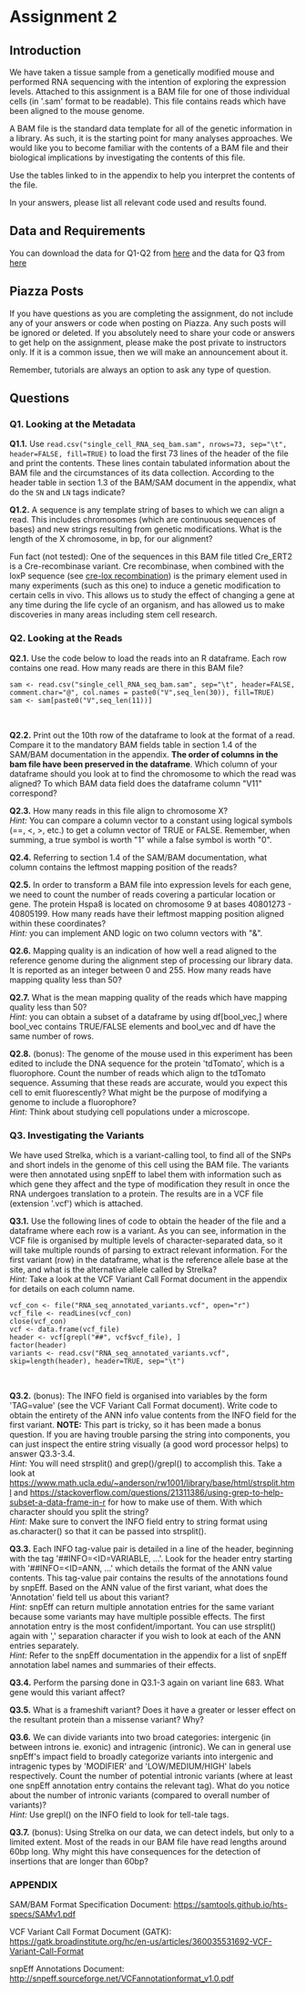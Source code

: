 # Assignment 2

## Introduction
We have taken a tissue sample from a genetically modified mouse and performed RNA sequencing with the intention of exploring the expression levels. Attached to this assignment is a BAM file for one of those individual cells (in '.sam' format to be readable). This file contains reads which have been aligned to the mouse genome.

A BAM file is the standard data template for all of the genetic information in a library. As such, it is the starting point for many analyses approaches. We would like you to become familiar with the contents of a BAM file and their biological implications by investigating the contents of this file.

Use the tables linked to in the appendix to help you interpret the contents of the file.

In your answers, please list all relevant code used and results found.

## Data and Requirements
You can download the data for Q1-Q2 from [here](https://github.com/bmeg310ubc/bmeg310/blob/master/assignment%202/single_cell_RNA_seq_bam.sam)
and the data for Q3 from [here](https://github.com/bmeg310ubc/bmeg310/blob/master/assignment%202/RNA_seq_annotated_variants.vcf)

## Piazza Posts
If you have questions as you are completing the assignment, do not include any of your answers or code when posting on Piazza. Any such posts will be ignored or deleted. If you absolutely need to share your code or answers to get help on the assignment, please make the post private to instructors only. If it is a common issue, then we will make an announcement about it.

Remember, tutorials are always an option to ask any type of question.

## Questions
### Q1. Looking at the Metadata
**Q1.1.** Use `read.csv("single_cell_RNA_seq_bam.sam", nrows=73, sep="\t", header=FALSE, fill=TRUE)` to load the first 73 lines of the header of the file and print the contents. These lines contain tabulated information about the BAM file and the circumstances of its data collection. According to the header table in section 1.3 of the BAM/SAM document in the appendix, what do the `SN` and `LN` tags indicate?
<br />

**Q1.2.** A sequence is any template string of bases to which we can align a read. This includes chromosomes (which are continuous sequences of bases) and new strings resulting from genetic modifications. What is the length of the X chromosome, in bp, for our alignment?
<br />

Fun fact (not tested): One of the sequences in this BAM file titled Cre_ERT2 is a Cre-recombinase variant. Cre recombinase, when combined with the loxP sequence (see [cre-lox recombination](https://en.wikipedia.org/wiki/Cre-Lox_recombination)) is the primary element used in many experiments (such as this one) to induce a genetic modification to certain cells in vivo. This allows us to study the effect of changing a gene at any time during the life cycle of an organism, and has allowed us to make discoveries in many areas including stem cell research.

### Q2. Looking at the Reads
**Q2.1.** Use the code below to load the reads into an R dataframe. Each row contains one read. How many reads are there in this BAM file?
```
sam <- read.csv("single_cell_RNA_seq_bam.sam", sep="\t", header=FALSE, comment.char="@", col.names = paste0("V",seq_len(30)), fill=TRUE)
sam <- sam[paste0("V",seq_len(11))]
```
<br />

**Q2.2.** Print out the 10th row of the dataframe to look at the format of a read. Compare it to the mandatory BAM fields table in section 1.4 of the SAM/BAM documentation in the appendix. **The order of columns in the bam file have been preserved in the dataframe**. Which column of your dataframe should you look at to find the chromosome to which the read was aligned? To which BAM data field does the dataframe column "V11" correspond?
<br />

**Q2.3.** How many reads in this file align to chromosome X?
<br />
*Hint:* You can compare a column vector to a constant using logical symbols (==, <, >, etc.) to get a column vector of TRUE or FALSE. Remember, when summing, a true symbol is worth "1" while a false symbol is worth "0".
<br />

**Q2.4.** Referring to section 1.4 of the SAM/BAM documentation, what column contains the leftmost mapping position of the reads?
<br />

**Q2.5.** In order to transform a BAM file into expression levels for each gene, we need to count the number of reads covering a particular location or gene. The protein Hspa8 is located on chromosome 9 at bases 40801273 - 40805199. How many reads have their leftmost mapping position aligned within these coordinates?
<br />
*Hint:* you can implement AND logic on two column vectors with "&".
<br />

**Q2.6.** Mapping quality is an indication of how well a read aligned to the reference genome during the alignment step of processing our library data. It is reported as an integer between 0 and 255. How many reads have mapping quality less than 50?
<br />

**Q2.7.** What is the mean mapping quality of the reads which have mapping quality less than 50?
<br />
*Hint:* you can obtain a subset of a dataframe by using df[bool_vec,] where bool_vec contains TRUE/FALSE elements and bool_vec and df have the same number of rows.
<br />

**Q2.8.** (bonus): The genome of the mouse used in this experiment has been edited to include the DNA sequence for the protein 'tdTomato', which is a fluorophore. Count the number of reads which align to the tdTomato sequence. Assuming that these reads are accurate, would you expect this cell to emit fluorescently? What might be the purpose of modifying a genome to include a fluorophore?
<br />
*Hint:* Think about studying cell populations under a microscope.
<br />

### Q3. Investigating the Variants
We have used Strelka, which is a variant-calling tool, to find all of the SNPs and short indels in the genome of this cell using the BAM file. The variants were then annotated using snpEff to label them with information such as which gene they affect and the type of modification they result in once the RNA undergoes translation to a protein. The results are in a VCF file (extension '.vcf') which is attached. 
<br />

**Q3.1.** Use the following lines of code to obtain the header of the file and a dataframe where each row is a variant. As you can see, information in the VCF file is organised by multiple levels of character-separated data, so it will take multiple rounds of parsing to extract relevant information. For the first variant (row) in the dataframe, what is the reference allele base at the site, and what is the alternative allele called by Strelka?
<br />
*Hint:* Take a look at the VCF Variant Call Format document in the appendix for details on each column name.
```
vcf_con <- file("RNA_seq_annotated_variants.vcf", open="r")
vcf_file <- readLines(vcf_con)
close(vcf_con)
vcf <- data.frame(vcf_file)
header <- vcf[grepl("##", vcf$vcf_file), ]
factor(header)
variants <- read.csv("RNA_seq_annotated_variants.vcf", skip=length(header), header=TRUE, sep="\t")
```
<br />

**Q3.2.** (bonus): The INFO field is organised into variables by the form 'TAG=value' (see the VCF Variant Call Format document). Write code to obtain the entirety of the ANN info value contents from the INFO field for the first variant. 
**NOTE:** This part is tricky, so it has been made a bonus question. If you are having trouble parsing the string into components, you can just inspect the entire string visually (a good word processor helps) to answer Q3.3-3.4.
<br />
*Hint:* You will need strsplit() and grep()/grepl() to accomplish this. Take a look at https://www.math.ucla.edu/~anderson/rw1001/library/base/html/strsplit.html and https://stackoverflow.com/questions/21311386/using-grep-to-help-subset-a-data-frame-in-r for how to make use of them. With which character should you split the string?
<br />
*Hint:* Make sure to convert the INFO field entry to string format using as.character() so that it can be passed into strsplit().
<br />

**Q3.3.** Each INFO tag-value pair is detailed in a line of the header, beginning with the tag '##INFO=<ID=VARIABLE, ...'. Look for the header entry starting with '##INFO=<ID=ANN, ...' which details the format of the ANN value contents. This tag-value pair contains the results of the annotations found by snpEff. Based on the ANN value of the first variant, what does the 'Annotation' field tell us about this variant?
<br />
*Hint:* snpEff can return multiple annotation entries for the same variant because some variants may have multiple possible effects. The first annotation entry is the most confident/important. You can use strsplit() again with ',' separation character if you wish to look at each of the ANN entries separately.
<br />
*Hint:* Refer to the snpEff documentation in the appendix for a list of snpEff annotation label names and summaries of their effects.
<br />

**Q3.4.** Perform the parsing done in Q3.1-3 again on variant line 683. What gene would this variant affect?
<br />

**Q3.5.** What is a frameshift variant? Does it have a greater or lesser effect on the resultant protein than a missense variant? Why? 
<br />

**Q3.6.** We can divide variants into two broad categories: intergenic (in between introns ie. exonic) and intragenic (intronic). We can in general use snpEff's impact field to broadly categorize variants into intergenic and intragenic types by 'MODIFIER' and 'LOW/MEDIUM/HIGH' labels respectively. Count the number of potential intronic variants (where at least one snpEff annotation entry contains the relevant tag). What do you notice about the number of intronic variants (compared to overall number of variants)?
<br />
*Hint:* Use grepl() on the INFO field to look for tell-tale tags.
<br />

**Q3.7.** (bonus): Using Strelka on our data, we can detect indels, but only to a limited extent. Most of the reads in our BAM file have read lengths around 60bp long. Why might this have consequences for the detection of insertions that are longer than 60bp?
<br />

### APPENDIX

SAM/BAM Format Specification Document: https://samtools.github.io/hts-specs/SAMv1.pdf

VCF Variant Call Format Document (GATK): https://gatk.broadinstitute.org/hc/en-us/articles/360035531692-VCF-Variant-Call-Format

snpEff Annotations Document: http://snpeff.sourceforge.net/VCFannotationformat_v1.0.pdf
